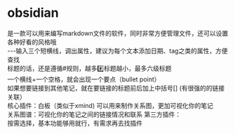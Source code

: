 # obsidian
是一款可以用来编写markdown文件的软件，同时非常方便管理文件，还可以设置各种好看的风格哦  
---输入三个短横线，调出属性，建议为每个文本添加日期、tag之类的属性，方便查找  
标题的话，还是遵循#规则，越多#️⃣标题越小，最多六级标题  
一个横线+一个空格，就会出现一个要点（bullet point）  
如果想要链接到其他笔记，就在要链接的标题前后加上中括号[] (有很强的的链接关联）  
核心插件：白板（类似于xmind) 可以用来制作关系图，更加可视化你的笔记  
        关系图谱：可视化你的笔记之间的链接情况和联系
第三方插件：  
        按需选择，基本功能够用就行，有需求再去找插件
